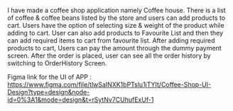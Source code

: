 I have made a coffee shop application namely Coffee house. There is a list of coffee & coffee beans listed by the store and users can add products to cart. Users have the option of selecting size & weight of the product while adding to cart. User can also add products to Favourite List and then they can add required items to cart from favourite list. After adding required products to cart, Users can pay the amount through the dummy payment screen. After the order is placed, user can see all the order history by switching to OrderHistory Screen.

Figma link for the UI of APP : https://www.figma.com/file/tlwSaINXK1bPTslu1jTYIt/Coffee-Shop-UI-Design?type=design&node-id=0%3A1&mode=design&t=rSytNv7CUhufExUf-1


